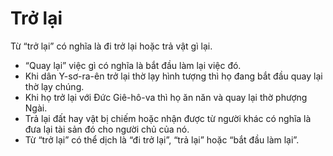 # Trở lại

Từ “trở lại” có nghĩa là đi trở lại hoặc trả vật gì lại.  
- “Quay lại” việc gì có nghĩa là bắt đầu làm lại việc đó. 
- Khi dân Y-sơ-ra-ên trở lại thờ lạy hình tượng thì họ đang bắt đầu quay lại thờ lạy chúng. 
- Khi họ trở lại với Đức Giê-hô-va thì họ ăn năn và quay lại thờ phượng Ngài. 
- Trả lại đất hay vật bị chiếm hoặc nhận được từ người khác có nghĩa là đưa lại tài sản đó cho người chủ của nó. 
- Từ “trở lại” có thể dịch là “đi trở lại”, “trả lại” hoặc “bắt đầu làm lại”.

